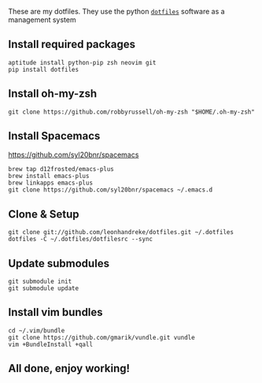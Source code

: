 These are my dotfiles. They use the python [`dotfiles`](https://github.com/jbernard/dotfiles/) software as a management system

## Install required packages
	aptitude install python-pip zsh neovim git
	pip install dotfiles

## Install oh-my-zsh
	git clone https://github.com/robbyrussell/oh-my-zsh "$HOME/.oh-my-zsh"

## Install Spacemacs

https://github.com/syl20bnr/spacemacs

	brew tap d12frosted/emacs-plus
	brew install emacs-plus
	brew linkapps emacs-plus
	git clone https://github.com/syl20bnr/spacemacs ~/.emacs.d


## Clone & Setup
	git clone git://github.com/leonhandreke/dotfiles.git ~/.dotfiles
	dotfiles -C ~/.dotfiles/dotfilesrc --sync

## Update submodules
	git submodule init
	git submodule update


## Install vim bundles
	cd ~/.vim/bundle
	git clone https://github.com/gmarik/vundle.git vundle
	vim +BundleInstall +qall

## All done, enjoy working!
